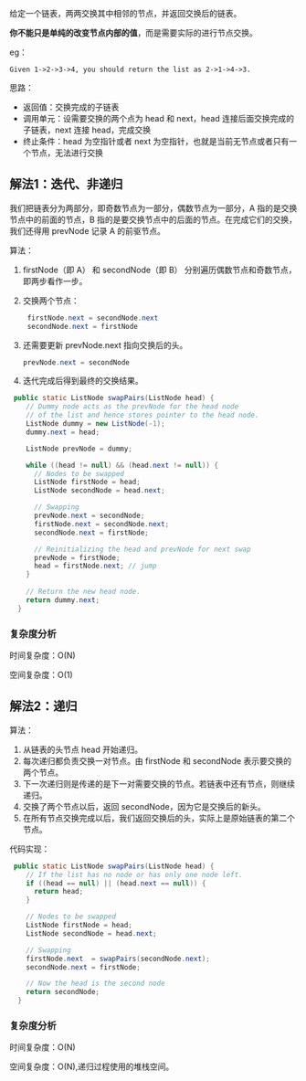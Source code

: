 给定一个链表，两两交换其中相邻的节点，并返回交换后的链表。

**你不能只是单纯的改变节点内部的值**，而是需要实际的进行节点交换。

eg：

```shell
Given 1->2->3->4, you should return the list as 2->1->4->3.
```

思路：

- 返回值：交换完成的子链表
- 调用单元：设需要交换的两个点为 head 和 next，head 连接后面交换完成的子链表，next 连接 head，完成交换
- 终止条件：head 为空指针或者 next 为空指针，也就是当前无节点或者只有一个节点，无法进行交换

## 解法1：迭代、非递归

我们把链表分为两部分，即奇数节点为一部分，偶数节点为一部分，A 指的是交换节点中的前面的节点，B 指的是要交换节点中的后面的节点。在完成它们的交换，我们还得用 prevNode 记录 A 的前驱节点。

算法：

1. firstNode（即 A） 和 secondNode（即 B） 分别遍历偶数节点和奇数节点，即两步看作一步。

2. 交换两个节点：

   ```java
    firstNode.next = secondNode.next
    secondNode.next = firstNode
   ```

3. 还需要更新 prevNode.next 指向交换后的头。

   ```java
   prevNode.next = secondNode
   ```

4. 迭代完成后得到最终的交换结果。

```java
 public static ListNode swapPairs(ListNode head) {
    // Dummy node acts as the prevNode for the head node
    // of the list and hence stores pointer to the head node.
    ListNode dummy = new ListNode(-1);
    dummy.next = head;

    ListNode prevNode = dummy;

    while ((head != null) && (head.next != null)) {
      // Nodes to be swapped
      ListNode firstNode = head;
      ListNode secondNode = head.next;

      // Swapping
      prevNode.next = secondNode;
      firstNode.next = secondNode.next;
      secondNode.next = firstNode;

      // Reinitializing the head and prevNode for next swap
      prevNode = firstNode;
      head = firstNode.next; // jump
    }
    
    // Return the new head node.
    return dummy.next;
  }
```

### 复杂度分析

时间复杂度：O(N)

空间复杂度：O(1)



## 解法2：递归

算法：

1. 从链表的头节点 head 开始递归。
2. 每次递归都负责交换一对节点。由 firstNode 和 secondNode 表示要交换的两个节点。
3. 下一次递归则是传递的是下一对需要交换的节点。若链表中还有节点，则继续递归。
4. 交换了两个节点以后，返回 secondNode，因为它是交换后的新头。
5. 在所有节点交换完成以后，我们返回交换后的头，实际上是原始链表的第二个节点。

代码实现：

```java
 public static ListNode swapPairs(ListNode head) {
    // If the list has no node or has only one node left.
    if ((head == null) || (head.next == null)) {
      return head;
    }

    // Nodes to be swapped
    ListNode firstNode = head;
    ListNode secondNode = head.next;

    // Swapping
    firstNode.next  = swapPairs(secondNode.next);
    secondNode.next = firstNode;

    // Now the head is the second node
    return secondNode;
  }
```

### 复杂度分析

时间复杂度：O(N)

空间复杂度：O(N),递归过程使用的堆栈空间。

